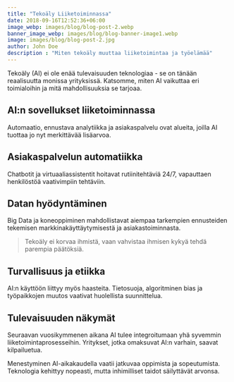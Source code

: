 ```yaml
---
title: "Tekoäly Liiketoiminnassa"
date: 2018-09-16T12:52:36+06:00
image_webp: images/blog/blog-post-2.webp
banner_image_webp: images/blog/blog-banner-image1.webp
image: images/blog/blog-post-2.jpg
author: John Doe
description : "Miten tekoäly muuttaa liiketoimintaa ja työelämää"
---
```


Tekoäly (AI) ei ole enää tulevaisuuden teknologiaa - se on tänään reaalisuutta monissa yrityksissä. Katsomme, miten AI vaikuttaa eri toimialoihin ja mitä mahdollisuuksia se tarjoaa.

## AI:n sovellukset liiketoiminnassa

Automaatio, ennustava analytiikka ja asiakaspalvelu ovat alueita, joilla AI tuottaa jo nyt merkittävää lisäarvoa.

## Asiakaspalvelun automatiikka

Chatbotit ja virtuaaliassistentit hoitavat rutiinitehtäviä 24/7, vapauttaen henkilöstöä vaativimpiin tehtäviin.

## Datan hyödyntäminen

Big Data ja koneoppiminen mahdollistavat aiempaa tarkempien ennusteiden tekemisen markkinakäyttäytymisestä ja asiakastoiminnasta.

> Tekoäly ei korvaa ihmistä, vaan vahvistaa ihmisen kykyä tehdä parempia päätöksiä.

## Turvallisuus ja etiikka

AI:n käyttöön liittyy myös haasteita. Tietosuoja, algoritminen bias ja työpaikkojen muutos vaativat huolellista suunnittelua.

## Tulevaisuuden näkymät

Seuraavan vuosikymmenen aikana AI tulee integroitumaan yhä syvemmin liiketoimintaprosesseihin. Yritykset, jotka omaksuvat AI:n varhain, saavat kilpailuetua.

Menestyminen AI-aikakaudella vaatii jatkuvaa oppimista ja sopeutumista. Teknologia kehittyy nopeasti, mutta inhimilliset taidot säilyttävät arvonsa.